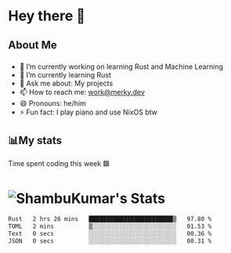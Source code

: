 # Hey there 👋


## About Me
###
- 🔭 I’m currently working on learning Rust and Machine Learning
- 🌱 I’m currently learning Rust
- 💬 Ask me about: My projects
- 📫 How to reach me: work@merky.dev
- 😄 Pronouns: he/him
- ⚡ Fun fact: I play piano and use NixOS btw
###

## 📊My stats
Time spent coding this week 🟩

# ![ShambuKumar's Stats](https://github-readme-stats.vercel.app/api?username=The-Merky&theme=gruvbox&show_icons=true&hide_border=true&count_private=true)

<!--START_SECTION:waka-->

```txt
Rust   2 hrs 26 mins   ████████████████████████▒   97.80 %
TOML   2 mins          ▒░░░░░░░░░░░░░░░░░░░░░░░░   01.53 %
Text   0 secs          ░░░░░░░░░░░░░░░░░░░░░░░░░   00.36 %
JSON   0 secs          ░░░░░░░░░░░░░░░░░░░░░░░░░   00.31 %
```

<!--END_SECTION:waka-->

